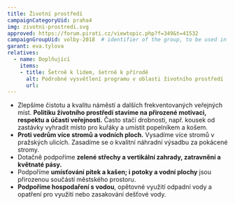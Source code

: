```yaml
---
title: Životní prostředí
campaignCategoryUid: praha4
img: zivotni-prostredi.svg
approved: https://forum.pirati.cz/viewtopic.php?f=349&t=41532
campaignGroupUid: volby-2018  # identifier of the group, to be used in program point
garant: eva.tylova
relatives:
  - name: Doplňující
    items:
    - title: Šetrně k lidem, šetrně k přírodě
      alt: Podrobné vysvětlení programu v oblasti životního prostředí
      url: 
---
```


* Zlepšíme čistotu a kvalitu náměstí a dalších frekventovaných veřejných míst. **Politiku životního prostředí stavíme na přirozené motivaci, respektu a účasti veřejnosti.** Často stačí drobnosti, např. kousek od zastávky vyhradit místo pro kuřáky a umístit popelníkem a košem. 
* **Proti vedrům více stromů a vodních ploch.** Vysadíme více stromů v pražských ulicích. Zasadíme se o kvalitní náhradní výsadbu za pokácené stromy. 
* Dotačně podpoříme **zelené střechy a vertikální zahrady, zatravnění a květnaté pásy.**
* Podpoříme **umísťování pítek a kašen; i potoky a vodní plochy** jsou přirozenou součástí městského prostoru.
* **Podpoříme hospodaření s vodou​**, opětovné využití odpadní vody a opatření pro využití nebo zasakování dešťové vody.

